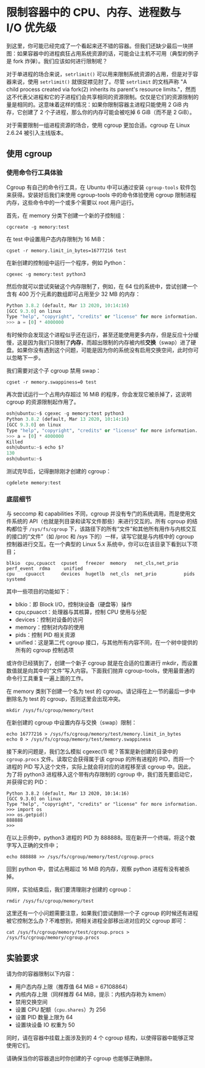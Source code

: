 # 限制容器中的 CPU、内存、进程数与 I/O 优先级

到这里，你可能已经完成了一个看起来还不错的容器。但我们还缺少最后一块拼图：如果容器中的进程疯狂占用系统资源的话，可能会让主机不可用（典型的例子是 fork 炸弹）。我们应该如何进行限制呢？

对于单进程的场合来说，`setrlimit()` 可以用来限制系统资源的占用，但是对于容器来说，使用 `setrlimit()` 就很捉襟见肘了。尽管 `setrlimit` 的文档声称 "A child process created via fork(2) inherits its parent's resource limits."，然而这不代表父进程和它的子进程们会共享相同的资源限制。仅仅是它们的资源限制的量是相同的。这意味着这样的情况：如果你限制容器主进程只能使用 2 GiB 内存，它创建了 2 个子进程，那么你的内存可能会被吃掉 6 GiB（而不是 2 GiB）。

对于需要限制一组进程资源的场合，使用 cgroup 更加合适。cgroup 在 Linux 2.6.24 被引入主线版本。

## 使用 cgroup

### 使用命令行工具体验

Cgroup 有自己的命令行工具，在 Ubuntu 中可以通过安装 `cgroup-tools` 软件包来获得。安装好后我们来使用 cgroup-tools 中的命令体验使用 cgroup 限制进程内存，这些命令中的一个或多个需要以 root 用户运行。

首先，在 memory 分类下创建一个新的子控制组：

```shell
cgcreate -g memory:test
```

在 test 中设置用户态内存限制为 16 MiB：

```shell
cgset -r memory.limit_in_bytes=16777216 test
```

在新创建的控制组中运行一个程序，例如 Python：

```shell
cgexec -g memory:test python3
```

然后你就可以尝试突破这个内存限制了，例如，在 64 位的系统中，尝试创建一个含有 400 万个元素的数组即可占用至少 32 MB 的内存：

```python
Python 3.8.2 (default, Mar 13 2020, 10:14:16)
[GCC 9.3.0] on linux
Type "help", "copyright", "credits" or "license" for more information.
>>> a = [0] * 4000000
```

有时候你会发现这个进程似乎还在运行，甚至还能使用更多内存，但是反应十分缓慢，这是因为我们只限制了**内存**，而超出限制的内存被内核**交换**（swap）进了硬盘。如果你没有遇到这个问题，可能是因为你的系统没有启用交换空间，此时你可以忽略下一步。

我们需要对这个子 cgroup 禁用 swap：

```shell
cgset -r memory.swappiness=0 test
```

再次尝试运行一个占用内存超过 16 MiB 的程序，你会发现它被杀掉了，这说明 cgroup 的资源限制起作用了。

```python
osh@ubuntu:~$ cgexec -g memory:test python3
Python 3.8.2 (default, Mar 13 2020, 10:14:16)
[GCC 9.3.0] on linux
Type "help", "copyright", "credits" or "license" for more information.
>>> a = [0] * 4000000
Killed
osh@ubuntu:~$ echo $?
130
osh@ubuntu:~$ 
```

测试完毕后，记得删除刚才创建的 cgroup：

```shell
cgdelete memory:test
```

### 底层细节

与 seccomp 和 capabilities 不同，cgroup 并没有专门的系统调用，而是使用文件系统的 API（也就是列目录和读写文件那些）来进行交互的。所有 cgroup 的结构都位于 `/sys/fs/cgroup` 下，该路径下的所有“文件”和其他所有用作与内核交互的接口的“文件”（如 /proc 和 /sys 下的）一样，读写它就是与内核中的 cgroup 控制器进行交互。在一个典型的 Linux 5.x 系统中，你可以在该目录下看到以下项目；

```text
blkio  cpu,cpuacct  cpuset   freezer  memory   net_cls,net_prio  perf_event  rdma     unified
cpu    cpuacct      devices  hugetlb  net_cls  net_prio          pids        systemd
```

其中一些项目的功能如下：

- blkio：即 Block I/O，控制块设备（硬盘等）操作
- cpu,cpuacct：处理器与其核算，控制 CPU 使用与分配
- devices：控制对设备的访问
- memory：控制对内存的使用
- pids：控制 PID 相关资源
- unified：这是第二代 cgroup 接口，与其他所有内容不同，在一个树中提供的所有的 cgroup 控制选项

或许你已经猜到了，创建一个新子 cgroup 就是在合适的位置进行 mkdir，而设置数值就是向其中的“文件”写入内容。下面我们抛弃 cgroup-tools，使用最普通的命令行工具重复一遍上面的工作。

在 memory 类别下创建一个名为 test 的 cgroup。请记得在上一节的最后一步中删除名为 test 的 cgroup，否则这里会出现冲突。

```shell
mkdir /sys/fs/cgroup/memory/test
```

在新创建的 cgroup 中设置内存与交换（swap）限制：

```shell
echo 16777216 > /sys/fs/cgroup/memory/test/memory.limit_in_bytes
echo 0 > /sys/fs/cgroup/memory/test/memory.swappiness
```

接下来的问题是，我们怎么模拟 cgexec(1) 呢？答案是新创建的目录中的 `cgroup.procs` 文件。读取它会获得属于该 cgroup 的所有进程的 PID，而将一个进程的 PID 写入这个文件，实际上就会将对应的进程移至该 cgroup 中。因此，为了将 python3 进程移入这个带有内存限制的 cgroup 中，我们首先要启动它，并获得它的 PID：

```python3
Python 3.8.2 (default, Mar 13 2020, 10:14:16)
[GCC 9.3.0] on linux
Type "help", "copyright", "credits" or "license" for more information.
>>> import os
>>> os.getpid()
888888
>>> 
```

在以上示例中，python3 进程的 PID 为 888888。现在新开一个终端，将这个数字写入正确的文件中；

```shell
echo 888888 >> /sys/fs/cgroup/memory/test/cgroup.procs
```

回到 python 中，尝试占用超过 16 MiB 的内存，观察 python 进程有没有被杀掉。

同样，实验结束后，我们要清理刚才创建的 cgroup：

```shell
rmdir /sys/fs/cgroup/memory/test
```

这里还有一个小问题需要注意，如果我们尝试删除一个子 cgroup 的时候还有进程被它控制怎么办？不难想到，把相关进程全部移出进对应的父 cgroup 即可：

```shell
cat /sys/fs/cgroup/memory/test/cgroup.procs > /sys/fs/cgroup/memory/cgroup.procs
```

## 实验要求

请为你的容器限制以下内容：

- 用户态内存上限（推荐值 64 MiB = 67108864）
- 内核内存上限（同样推荐 64 MiB，提示：内核内存称为 kmem）
- 禁用交换空间
- 设置 CPU 配额（`cpu.shares`）为 256
- 设置 PID 数量上限为 64
- 设置块设备 IO 权重为 50

同时，请在容器中挂载上面涉及到的 4 个 cgroup 结构，以使得容器中能够正常使用它们。

请确保当你的容器退出时你创建的子 cgroup 也能够正确删除。
